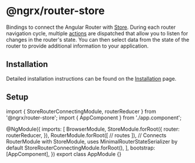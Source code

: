 # @ngrx/router-store

Bindings to connect the Angular Router with [Store](guide/store). During each router navigation cycle, multiple [actions](guide/router-store/actions) are dispatched that allow you to listen for changes in the router's state. You can then select data from the state of the router to provide additional information to your application.

## Installation

Detailed installation instructions can be found on the [Installation](guide/router-store/install) page.

## Setup

<code-example header="app.module.ts">
import { StoreRouterConnectingModule, routerReducer } from '@ngrx/router-store';
import { AppComponent } from './app.component';

@NgModule({
imports: [
BrowserModule,
StoreModule.forRoot({
router: routerReducer,
}),
RouterModule.forRoot([
// routes
]),
// Connects RouterModule with StoreModule, uses MinimalRouterStateSerializer by default
StoreRouterConnectingModule.forRoot(),
],
bootstrap: [AppComponent],
})
export class AppModule {}
</code-example>

